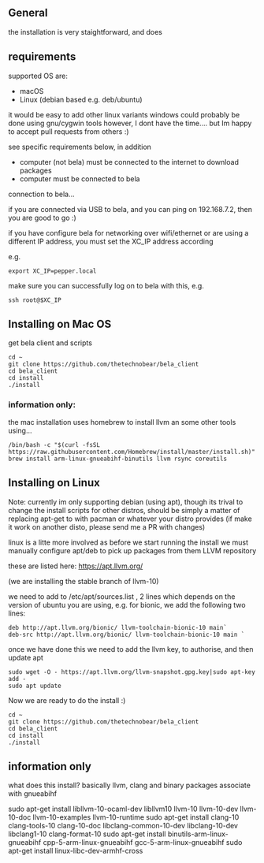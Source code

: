 ## General 

the installation is very staightforward, and does 


## requirements
supported OS are:
- macOS
- Linux (debian based e.g. deb/ubuntu)

it would be easy to add other linux variants
windows could probably be done using gnu/cygwin tools
however, I dont have the time.... but Im happy to accept pull requests from others :)


see specific requirements below, in addition

- computer (not bela) must be connected to the internet to download packages
- computer must be connected to bela

connection to bela...

if you are connected via USB to bela, and you can ping on 192.168.7.2, then you are good to go :) 

if you have configure bela for networking over wifi/ethernet or are using a different IP address, 
you must set the XC_IP address according 

e.g. 
```
export XC_IP=pepper.local
```

make sure you can successfully log on to bela with this,
e.g.
```
ssh root@$XC_IP
```


## Installing on Mac OS 
get bela client and scripts
```
cd ~
git clone https://github.com/thetechnobear/bela_client
cd bela_client
cd install
./install
```

### information only:
the mac installation uses homebrew to install llvm an some other tools using...
```
/bin/bash -c "$(curl -fsSL https://raw.githubusercontent.com/Homebrew/install/master/install.sh)"
brew install arm-linux-gnueabihf-binutils llvm rsync coreutils
```


## Installing on Linux

Note: currently im only supporting debian (using apt), though its trival to change the install scripts for other distros, 
should be simply a matter of replacing apt-get to with pacman or whatever your distro provides
(if make it work on another disto, please send me a PR with changes)


linux is a litte more involved as before we start running the install we must manually configure apt/deb  to pick up packages from them LLVM repository

these are listed here: https://apt.llvm.org/

(we are installing the stable branch of llvm-10)

we need to add to /etc/apt/sources.list , 2 lines 
which depends on the version of ubuntu you are using, e.g. for bionic, we add the following two lines:

```
deb http://apt.llvm.org/bionic/ llvm-toolchain-bionic-10 main`
deb-src http://apt.llvm.org/bionic/ llvm-toolchain-bionic-10 main `
```

once we have done this we need to add the llvm key, to authorise, and then update apt

```
sudo wget -O - https://apt.llvm.org/llvm-snapshot.gpg.key|sudo apt-key add -
sudo apt update
```

Now we are ready to do the install :) 

```
cd ~
git clone https://github.com/thetechnobear/bela_client
cd bela_client
cd install
./install
```

## information only

what does this install?
basically llvm, clang and binary packages associate with gnueabihf

sudo apt-get install libllvm-10-ocaml-dev libllvm10 llvm-10 llvm-10-dev llvm-10-doc llvm-10-examples llvm-10-runtime
sudo apt-get install clang-10 clang-tools-10 clang-10-doc libclang-common-10-dev libclang-10-dev libclang1-10 clang-format-10
sudo apt-get install binutils-arm-linux-gnueabihf cpp-5-arm-linux-gnueabihf gcc-5-arm-linux-gnueabihf
sudo apt-get install linux-libc-dev-armhf-cross



